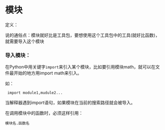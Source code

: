 # 模块

定义：

说的通俗点：模块就好比是工具包，要想使用这个工具包中的工具\(就好比函数\)，就需要导入这个模块

### 导入模块：

在Python中用关键字`import`来引入某个模块，比如要引用模块math，就可以在文件最开始的地方用import math来引入。

如：

```
 import module1,mudule2...
```

当解释器遇到import语句，如果模块在当前的搜索路径就会被导入。

在调用模块中的函数时，必须这样引用：

```
模块名.函数名
```



